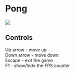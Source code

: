 # Pong
<img src="https://github.com/jakub-swiniarski/sfml-pong/assets/77209709/913f3b88-ea78-49c6-9386-0e709f7636bd">

## Controls
Up arrow - move up <br/>
Down arrow - move down <br/>
Escape - exit the game <br/>
F1 - show/hide the FPS counter
